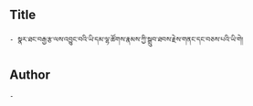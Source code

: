 ## Title
	- སྣར་ཐང་བརྒྱ་རྩ་ལས་འབྱུང་བའི་ཡི་དམ་ལྷ་ཚོགས་རྣམས་ཀྱི་སྒྲུབ་ཐབས་རྗེས་གནང་དང་བཅས་པའི་ཡི་གེ།

## Author
	- 

